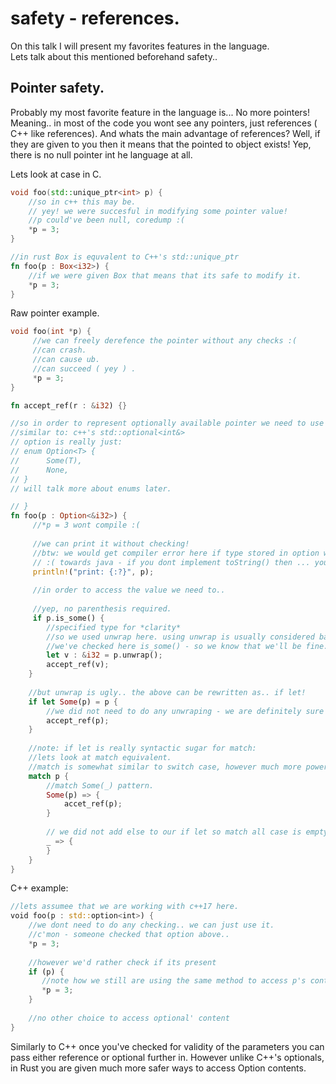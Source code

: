 # safety - references.
On this talk I will present my favorites features in the language.  
Lets talk about this mentioned beforehand safety..  
## Pointer safety.

Probably my most favorite feature in the language is... No more pointers!
Meaning.. in most of the code you wont see any pointers, just references ( C++ like references).
And whats the main advantage of references? Well, if they are given to you then it means that the pointed to object exists!
Yep, there is no null pointer int he language at all.

Lets look at case in C.

```C++
void foo(std::unique_ptr<int> p) {
    //so in c++ this may be.
	// yey! we were succesful in modifying some pointer value!
	//p could've been null, coredump :(
	*p = 3;
}
```

```rust
//in rust Box is equvalent to C++'s std::unique_ptr
fn foo(p : Box<i32>) {
    //if we were given Box that means that its safe to modify it.
    *p = 3;
}
```

Raw pointer example.

```C++
void foo(int *p) {
     //we can freely derefence the pointer without any checks :(
	 //can crash.
	 //can cause ub.
	 //can succeed ( yey ) .
     *p = 3;
}
```

```rust
fn accept_ref(r : &i32) {}

//so in order to represent optionally available pointer we need to use Option.. ( yes yes - Option instead of Optional )
//similar to: c++'s std::optional<int&>
// option is really just:
// enum Option<T> {
//      Some(T),
//      None,
// }
// will talk more about enums later.

// }
fn foo(p : Option<&i32>) {
     //*p = 3 wont compile :( 
	 
	 //we can print it without checking!
	 //btw: we would get compiler error here if type stored in option would be not printable
	 // :( towards java - if you dont implement toString() then ... you probably wont get the behavior you expected.
	 println!("print: {:?}", p);
	 
	 //in order to access the value we need to..
	 
	 //yep, no parenthesis required.
	 if p.is_some() {
		//specified type for *clarity* 
		//so we used unwrap here. using unwrap is usually considered bad practice, sometimes unavoidable tho.
		//we've checked here is_some() - so we know that we'll be fine.
	    let v : &i32 = p.unwrap();
		accept_ref(v);
	}
	
	//but unwrap is ugly.. the above can be rewritten as.. if let!
	if let Some(p) = p {
		//we did not need to do any unwraping - we are definitely sure now that p is initialized!
	    accept_ref(p);
	}
	
	//note: if let is really syntactic sugar for match:
	//lets look at match equivalent.
	//match is somewhat similar to switch case, however much more powerful. uses pattern matching.
	match p {
		//match Some(_) pattern.
		Some(p) => {
		    accet_ref(p);
		}
		
		// we did not add else to our if let so match all case is empty.
		_ => {
		}
	}
}
```

C++ example:
```rust 
//lets assumee that we are working with c++17 here.
void foo(p : std::option<int>) {
    //we dont need to do any checking.. we can just use it.
	//c'mon - someone checked that option above..
	*p = 3;
	
	//however we'd rather check if its present
	if (p) {
	   //note how we still are using the same method to access p's content :( it still not safe! what if we were given 2 optionals? typo could lead to problems here.
	   *p = 3;
	}
	
    //no other choice to access optional' content
}
```

Similarly to C++ once you've checked for validity of the parameters you can pass either reference or optional further in.
However unlike C++'s optionals, in Rust you are given much more safer ways to access Option contents.
